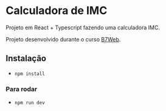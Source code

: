# Calculadora de IMC

Projeto em React + Typescript fazendo uma calculadora IMC.

Projeto desenvolvido durante o curso [B7Web](https://b7web.com.br).

## Instalação
- `npm install`

### Para rodar
- `npm run dev`
